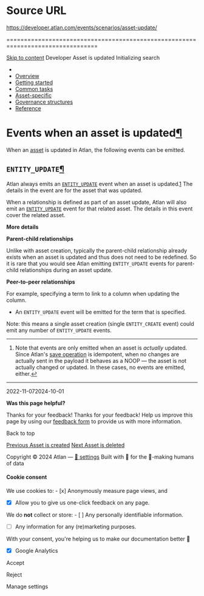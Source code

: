 # Source URL
https://developer.atlan.com/events/scenarios/asset-update/

================================================================================

<!--
canonical: https://developer.atlan.com/events/scenarios/asset-update/
meta-content-security-policy: object-src 'none'; base-uri 'self'; manifest-src 'self'; media-src 'self';
meta-description: Dear Developers
meta-generator: mkdocs-1.6.1, mkdocs-material-9.6.14
meta-og-description: Dear Developers
meta-og-image: https://developer.atlan.com/assets/images/social/events/scenarios/asset-update.png
meta-og-image-height: 630
meta-og-image-type: image/png
meta-og-image-width: 1200
meta-og-title: Asset is updated - Developer
meta-og-type: website
meta-og-url: https://developer.atlan.com/events/scenarios/asset-update/
meta-twitter:card: summary_large_image
meta-twitter:description: Dear Developers
meta-twitter:image: https://developer.atlan.com/assets/images/social/events/scenarios/asset-update.png
meta-twitter:title: Asset is updated - Developer
meta-viewport: width=device-width,initial-scale=1
title: Asset is updated - Developer
-->

[Skip to content](#events-when-an-asset-is-updated) Developer Asset is updated Initializing search 

* 
* [Overview](../../..)
* [Getting started](../../../getting-started/)
* [Common tasks](../../../snippets/)
* [Asset\-specific](../../../patterns/)
* [Governance structures](../../../governance/)
* [Reference](../../../reference/)

Events when an asset is updated[¶](#events-when-an-asset-is-updated "Permanent link")
=====================================================================================

When an [asset](../../../getting-started/#what-is-an-asset) is updated in Atlan, the following events can be emitted.

`ENTITY_UPDATE`[¶](#entity_update "Permanent link")
---------------------------------------------------

Atlan always emits an [`ENTITY_UPDATE`](../../types/entity_update/) event when an asset is updated.[1](#fn:1) The details in the event are for the asset that was updated.

When a relationship is defined as part of an asset update, Atlan will also emit an [`ENTITY_UPDATE`](../../types/entity_update/) event for that related asset. The details in this event cover the related asset.

**More details**

**Parent\-child relationships**

Unlike with asset creation, typically the parent\-child relationship already exists when an asset is updated and thus does not need to be redefined. So it is rare that you would see Atlan emitting `ENTITY_UPDATE` events for parent\-child relationships during an asset update.

**Peer\-to\-peer relationships**

For example, specifying a term to link to a column when updating the column.

* An `ENTITY_UPDATE` event will be emitted for the term that is specified.

Note: this means a single asset creation (single `ENTITY_CREATE` event) could emit any number of `ENTITY_UPDATE` events.

---

1. Note that events are only emitted when an asset is *actually* updated. Since Atlan's [save operation](../../../snippets/advanced-examples/update/) is idempotent, when no changes are actually sent in the payload it behaves as a NOOP — the asset is not actually changed or updated. In these cases, no events are emitted, either.[↩](#fnref:1 "Jump back to footnote 1 in the text")

---

2022\-11\-072024\-10\-01

**Was this page helpful?**

Thanks for your feedback! Thanks for your feedback! Help us improve this page by using our [feedback form](https://docs.google.com/forms/d/e/1FAIpQLScfoq7vqEn8S4QvN0ehPp0MRy6WYK5x-okJDqD69lHgoPPWtg/viewform?usp=pp_url&entry.1800719315=/events/scenarios/asset-update/) to provide us with more information. 

Back to top

[Previous Asset is created](../asset-create/) [Next Asset is deleted](../asset-delete/) 

Copyright © 2024 Atlan — [🍪 settings](#__consent) 
Built with 💙 for the 🤖\-making humans of data 

#### Cookie consent

We use cookies to: - [x] Anonymously measure page views, and
- [x] Allow you to give us one\-click feedback on any page.

 We do **not** collect or store: - [ ] Any personally identifiable information.
- [ ] Any information for any (re)marketing purposes.

 With your consent, you're helping us to make our documentation better 💙

- [x] Google Analytics

Accept

Reject

Manage settings

